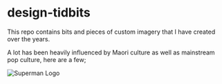 # design-tidbits
This repo contains bits and pieces of custom imagery that I have created over the years.

A lot has been heavily influenced by Maori culture as well as mainstream pop culture, here are a few;

![Superman Logo](http://drive.google.com/uc?export=download&id=0B8xaQpV_Rb2YVkJJZF9YeVBGWWc)
